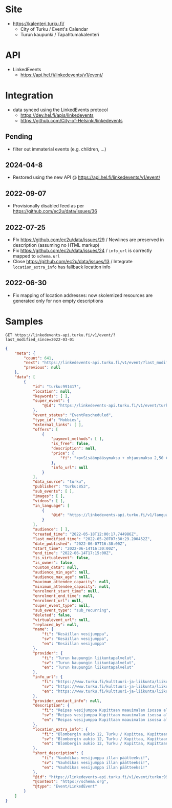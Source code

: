 # Site

* https://kalenteri.turku.fi/
  * City of Turku / Event's Calendar
  * Turun kaupunki / Tapahtumakalenteri

# API

* LinkedEvents
  * https://api.hel.fi/linkedevents/v1/event/

# Integration

* data synced using the LinkedEvents protocol
  * https://dev.hel.fi/apis/linkedevents
  * https://github.com/City-of-Helsinki/linkedevents

## Pending

- filter out immaterial events (e.g. children, …)

## 2024-04-8

* Restored using the new API @ https://api.hel.fi/linkedevents/v1/event/

## 2022-09-07

* Provisionally disabled feed as per https://github.com/ec2u/data/issues/36

## 2022-07-25

* FIx https://github.com/ec2u/data/issues/29 / Newlines are preserved in description (assuming no HTML markup)
* Fix https://github.com/ec2u/data/issues/24 / `info_url` is correctly mapped to `schema.url`
* Close https://github.com/ec2u/data/issues/13 / Integrate `location_extra_info` has fallback location info

## 2022-06-30

* Fix mapping of location addresses: now skolemized resources are generated only for non empty descriptions

# Samples

```http
GET https://linkedevents-api.turku.fi/v1/event/?last_modified_since=2022-03-01
```

```json
{
    "meta": {
        "count": 641,
        "next": "https://linkedevents-api.turku.fi/v1/event/?last_modified_since=2022-05-15&page=2",
        "previous": null
    },
    "data": [
        {
            "id": "turku:991417",
            "location": null,
            "keywords": [ ],
            "super_event": {
                "@id": "https://linkedevents-api.turku.fi/v1/event/turku:991415/"
            },
            "event_status": "EventRescheduled",
            "type_id": "Hobbies",
            "external_links": [ ],
            "offers": [
                {
                    "payment_methods": [ ],
                    "is_free": false,
                    "description": null,
                    "price": {
                        "fi": "<p>Sisäänpääsymaksu + ohjausmaksu 2,50 €</p>"
                    },
                    "info_url": null
                }
            ],
            "data_source": "turku",
            "publisher": "turku:853",
            "sub_events": [ ],
            "images": [ ],
            "videos": [ ],
            "in_language": [
                {
                    "@id": "https://linkedevents-api.turku.fi/v1/language/fi/"
                }
            ],
            "audience": [ ],
            "created_time": "2022-05-18T12:00:17.744986Z",
            "last_modified_time": "2022-05-20T07:30:29.200452Z",
            "date_published": "2022-06-07T16:30:00Z",
            "start_time": "2022-06-14T16:30:00Z",
            "end_time": "2022-06-14T17:15:00Z",
            "is_virtualevent": false,
            "is_owner": false,
            "custom_data": null,
            "audience_min_age": null,
            "audience_max_age": null,
            "maximum_attendee_capacity": null,
            "minimum_attendee_capacity": null,
            "enrolment_start_time": null,
            "enrolment_end_time": null,
            "enrolment_url": null,
            "super_event_type": null,
            "sub_event_type": "sub_recurring",
            "deleted": false,
            "virtualevent_url": null,
            "replaced_by": null,
            "name": {
                "fi": "Kesäillan vesijumppa",
                "sv": "Kesäillan vesijumppa",
                "en": "Kesäillan vesijumppa"
            },
            "provider": {
                "fi": "Turun kaupungin liikuntapalvelut",
                "sv": "Turun kaupungin liikuntapalvelut",
                "en": "Turun kaupungin liikuntapalvelut"
            },
            "info_url": {
                "fi": "https://www.turku.fi/kulttuuri-ja-liikunta/liikunta/liikuntapaikat/uimapaikat-ja-vesiliikunta/maauimalat/vesijumpat",
                "sv": "https://www.turku.fi/kulttuuri-ja-liikunta/liikunta/liikuntapaikat/uimapaikat-ja-vesiliikunta/maauimalat/vesijumpat",
                "en": "https://www.turku.fi/kulttuuri-ja-liikunta/liikunta/liikuntapaikat/uimapaikat-ja-vesiliikunta/maauimalat/vesijumpat"
            },
            "provider_contact_info": null,
            "description": {
                "fi": "Reipas vesijumppa Kupittaan maauimalan isossa altaassa. Jumpataan altaan syvässä päässä ja käytetään kelluttavaa vesijuoksuvyötä. Halutessasi voit jumpata myös matalassa vedessä. Vaihtelevat ohjaajat ja ohjelma, välillä jumpataan välineillä välillä ilman. Välineet saat ohjaajalta, omaakin vesijuoksuvyötä voi halutessaan käyttää. Jokainen jumppaa oman kuntonsa mukaan. Aloittelijatkin rohkeasti mukaan jumppaamaan!Jokaiseen jumppaan ilmoittaudutaan etukäteen. Max. määrä 60 hlöä/jumppa.",
                "sv": "Reipas vesijumppa Kupittaan maauimalan isossa altaassa. Jumpataan altaan syvässä päässä ja käytetään kelluttavaa vesijuoksuvyötä. Halutessasi voit jumpata myös matalassa vedessä. Vaihtelevat ohjaajat ja ohjelma, välillä jumpataan välineillä välillä ilman. Välineet saat ohjaajalta, omaakin vesijuoksuvyötä voi halutessaan käyttää. Jokainen jumppaa oman kuntonsa mukaan. Aloittelijatkin rohkeasti mukaan jumppaamaan!Jokaiseen jumppaan ilmoittaudutaan etukäteen. Max. määrä 60 hlöä/jumppa.",
                "en": "Reipas vesijumppa Kupittaan maauimalan isossa altaassa. Jumpataan altaan syvässä päässä ja käytetään kelluttavaa vesijuoksuvyötä. Halutessasi voit jumpata myös matalassa vedessä. Vaihtelevat ohjaajat ja ohjelma, välillä jumpataan välineillä välillä ilman. Välineet saat ohjaajalta, omaakin vesijuoksuvyötä voi halutessaan käyttää. Jokainen jumppaa oman kuntonsa mukaan. Aloittelijatkin rohkeasti mukaan jumppaamaan!Jokaiseen jumppaan ilmoittaudutaan etukäteen. Max. määrä 60 hlöä/jumppa."
            },
            "location_extra_info": {
                "fi": "Blombergin aukio 12, Turku / Kupittaa, Kupittaan maauimala\n",
                "sv": "Blombergin aukio 12, Turku / Kupittaa, Kupittaan maauimala\n",
                "en": "Blombergin aukio 12, Turku / Kupittaa, Kupittaan maauimala\n"
            },
            "short_description": {
                "fi": "Vauhdikas vesijumppa illan päätteeksi!",
                "sv": "Vauhdikas vesijumppa illan päätteeksi!",
                "en": "Vauhdikas vesijumppa illan päätteeksi!"
            },
            "@id": "https://linkedevents-api.turku.fi/v1/event/turku:991417/",
            "@context": "https://schema.org",
            "@type": "Event/LinkedEvent"
        }
    ]
}
```

